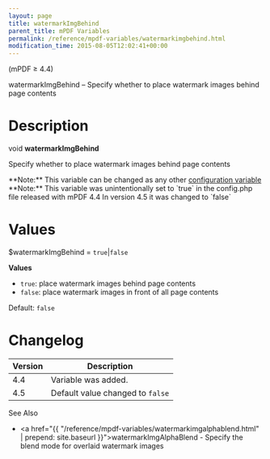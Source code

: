 ```yaml
---
layout: page
title: watermarkImgBehind
parent_title: mPDF Variables
permalink: /reference/mpdf-variables/watermarkimgbehind.html
modification_time: 2015-08-05T12:02:41+00:00
---
```


(mPDF &ge; 4.4)

watermarkImgBehind – Specify whether to place watermark images behind page contents

# Description

void **watermarkImgBehind**

Specify whether to place watermark images behind page contents

<div class="alert alert-info" role="alert" markdown="1">
  **Note:** This variable can be changed as any other
  <a href="{{ "/configuration/configuration-v7-x.html" | prepend: site.baseurl }}">configuration variable</a>
</div>

<div class="alert alert-info" role="alert" markdown="1">
  **Note:** This variable was unintentionally set to
  `true` in the <span class="filename">config.php</span> file released with mPDF 4.4
  In version 4.5 it was changed to `false`
</div>

# Values

<span class="parameter">$watermarkImgBehind</span> = `true`\|`false`

**Values**

* `true`: place watermark images behind page contents
* `false`: place watermark images in front of all page contents

Default: `false`

# Changelog

<table class="table">
<thead>
<tr>
  <th>Version</th>
  <th>Description</th>
</tr>
</thead>
<tbody>
<tr>
  <td>4.4</td>
  <td>Variable was added.</td>
</tr>
<tr>
  <td>4.5</td>
  <td>Default value changed to <code>false</code></td>
</tr>
</tbody>
</table>

See Also

- <a href="{{ "/reference/mpdf-variables/watermarkimgalphablend.html" | prepend: site.baseurl }}">watermarkImgAlphaBlend</a> - Specify the blend mode for overlaid watermark images

